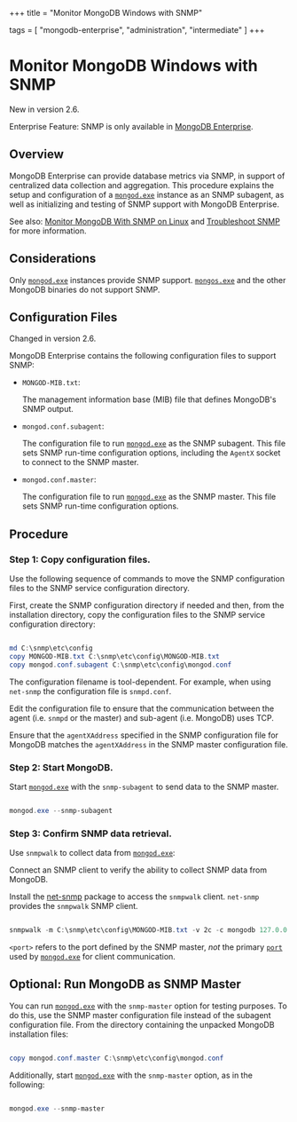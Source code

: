 +++
title = "Monitor MongoDB Windows with SNMP"

tags = [ "mongodb-enterprise", "administration", "intermediate" ]
+++

# Monitor MongoDB Windows with SNMP

New in version 2.6.

Enterprise Feature: SNMP is only available in [MongoDB Enterprise](http://www.mongodb.com/products/mongodb-enterprise?jmp=docs).


## Overview

MongoDB Enterprise can provide database metrics via SNMP, in
support of centralized data collection and aggregation. This procedure
explains the setup and configuration of a [``mongod.exe``](https://docs.mongodb.com/manual/reference/program/mongod.exe/#bin.mongod.exe) instance
as an SNMP subagent, as well as initializing and testing of SNMP
support with MongoDB Enterprise.

See also: [Monitor MongoDB With SNMP on Linux](monitor-with-snmp/) and [Troubleshoot SNMP](https://docs.mongodb.com/manual/tutorial/troubleshoot-snmp) for more information.


## Considerations

Only [``mongod.exe``](https://docs.mongodb.com/manual/reference/program/mongod.exe/#bin.mongod.exe) instances provide SNMP
support. [``mongos.exe``](https://docs.mongodb.com/manual/reference/program/mongos.exe/#bin.mongos.exe) and the other MongoDB binaries do not
support SNMP.


## Configuration Files

Changed in version 2.6.

MongoDB Enterprise contains the following configuration files to
support SNMP:

* ``MONGOD-MIB.txt``:

  The management information base (MIB) file that defines MongoDB's
  SNMP output.

* ``mongod.conf.subagent``:

  The configuration file to run [``mongod.exe``](https://docs.mongodb.com/manual/reference/program/mongod.exe/#bin.mongod.exe) as the SNMP
  subagent. This file sets SNMP run-time configuration options,
  including the ``AgentX`` socket to connect to the SNMP master.

* ``mongod.conf.master``:

  The configuration file to run [``mongod.exe``](https://docs.mongodb.com/manual/reference/program/mongod.exe/#bin.mongod.exe) as the SNMP
  master. This file sets SNMP run-time configuration options.


## Procedure


### Step 1: Copy configuration files.

Use the following sequence of commands to move the SNMP
configuration files to the SNMP service configuration directory.

First, create the SNMP configuration directory if needed and then, from
the installation directory, copy the configuration files to the SNMP
service configuration directory:

```powershell

md C:\snmp\etc\config
copy MONGOD-MIB.txt C:\snmp\etc\config\MONGOD-MIB.txt
copy mongod.conf.subagent C:\snmp\etc\config\mongod.conf

```

The configuration filename is tool-dependent. For example, when
using ``net-snmp`` the configuration file is ``snmpd.conf``.

Edit the configuration file to ensure that the communication
between the agent (i.e. ``snmpd`` or the master) and sub-agent
(i.e. MongoDB) uses TCP.

Ensure that the ``agentXAddress`` specified in the SNMP
configuration file for MongoDB matches the ``agentXAddress`` in the
SNMP master configuration file.


### Step 2: Start MongoDB.

Start [``mongod.exe``](https://docs.mongodb.com/manual/reference/program/mongod.exe/#bin.mongod.exe) with the ``snmp-subagent`` to send data
to the SNMP master.

```powershell

mongod.exe --snmp-subagent

```


### Step 3: Confirm SNMP data retrieval.

Use ``snmpwalk`` to collect data from [``mongod.exe``](https://docs.mongodb.com/manual/reference/program/mongod.exe/#bin.mongod.exe):

Connect an SNMP client to verify the ability to collect SNMP data
from MongoDB.

Install the [net-snmp](http://www.net-snmp.org/) package to access
the ``snmpwalk`` client. ``net-snmp`` provides the ``snmpwalk``
SNMP client.

```powershell

snmpwalk -m C:\snmp\etc\config\MONGOD-MIB.txt -v 2c -c mongodb 127.0.0.1:<port> 1.3.6.1.4.1.34601

```

``<port>`` refers to the port defined by the SNMP master,
*not* the primary [``port``](https://docs.mongodb.com/manual/reference/configuration-options/#net.port) used by [``mongod.exe``](https://docs.mongodb.com/manual/reference/program/mongod.exe/#bin.mongod.exe) for
client communication.


## Optional: Run MongoDB as SNMP Master

You can run [``mongod.exe``](https://docs.mongodb.com/manual/reference/program/mongod.exe/#bin.mongod.exe) with the ``snmp-master``
option for testing purposes. To do this, use the SNMP master
configuration file instead of the subagent configuration file. From
the directory containing the unpacked MongoDB installation files:

```powershell

copy mongod.conf.master C:\snmp\etc\config\mongod.conf

```

Additionally, start [``mongod.exe``](https://docs.mongodb.com/manual/reference/program/mongod.exe/#bin.mongod.exe) with the ``snmp-master``
option, as in the following:

```powershell

mongod.exe --snmp-master

```
